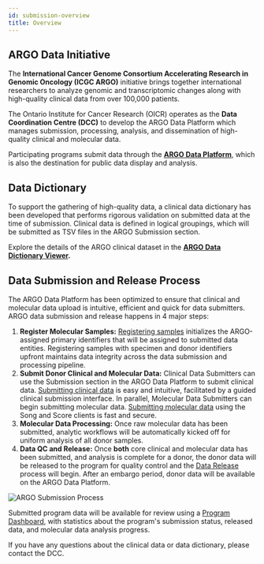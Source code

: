 ```yaml
---
id: submission-overview
title: Overview
---
```


## ARGO Data Initiative

The **International Cancer Genome Consortium Accelerating Research in Genomic Oncology (ICGC ARGO)** initiative brings together international researchers to analyze genomic and transcriptomic changes along with high-quality clinical data from over 100,000 patients.

The Ontario Institute for Cancer Research (OICR) operates as the **Data Coordination Centre (DCC)** to develop the ARGO Data Platform which manages submission, processing, analysis, and dissemination of high-quality clinical and molecular data.

Participating programs submit data through the **[ARGO Data Platform](https://platform.icgc-argo.org/)**, which is also the destination for public data display and analysis.

## Data Dictionary

To support the gathering of high-quality data, a clinical data dictionary has been developed that performs rigorous validation on submitted data at the time of submission. Clinical data is defined in logical groupings, which will be submitted as TSV files in the ARGO Submission section.

Explore the details of the ARGO clinical dataset in the **[ARGO Data Dictionary Viewer](/dictionary).**

## Data Submission and Release Process

The ARGO Data Platform has been optimized to ensure that clinical and molecular data upload is intuitive, efficient and quick for data submitters. ARGO data submission and release happens in 4 major steps:

1. **Register Molecular Samples:** [Registering samples](registering-samples) initializes the ARGO-assigned primary identifiers that will be assigned to submitted data entities. Registering samples with specimen and donor identifiers upfront maintains data integrity across the data submission and processing pipeline.
1. **Submit Donor Clinical and Molecular Data:** Clinical Data Submitters can use the Submission section in the ARGO Data Platform to submit clinical data. [Submitting clinical data](submitting-clinical-data) is easy and intuitive, facilitated by a guided clinical submission interface. In parallel, Molecular Data Submitters can begin submitting molecular data. [Submitting molecular data](submitting-molecular-data) using the Song and Score clients is fast and secure.
1. **Molecular Data Processing:** Once raw molecular data has been submitted, analytic workflows will be automatically kicked off for uniform analysis of all donor samples.
1. **Data QC and Release:** Once **both** core clinical and molecular data has been submitted, and analysis is complete for a donor, the donor data will be released to the program for quality control and the [Data Release](data-release-schedule) process will begin. After an embargo period, donor data will be available on the ARGO Data Platform.

![ARGO Submission Process](/assets/submission/submission-process.png)

Submitted program data will be available for review using a [Program Dashboard](/docs/submitted-data), with statistics about the program's submission status, released data, and molecular data analysis progress.

If you have any questions about the clinical data or data dictionary, please contact the DCC.
